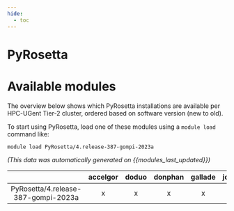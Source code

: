 ```yaml
---
hide:
  - toc
---
```


PyRosetta
=========

# Available modules


The overview below shows which PyRosetta installations are available per HPC-UGent Tier-2 cluster, ordered based on software version (new to old).

To start using PyRosetta, load one of these modules using a `module load` command like:

```shell
module load PyRosetta/4.release-387-gompi-2023a
```

*(This data was automatically generated on {{modules_last_updated}})*

| |accelgor|doduo|donphan|gallade|joltik|litleo|shinx|
| :---: | :---: | :---: | :---: | :---: | :---: | :---: | :---: |
|PyRosetta/4.release-387-gompi-2023a|x|x|x|x|x|x|x|
